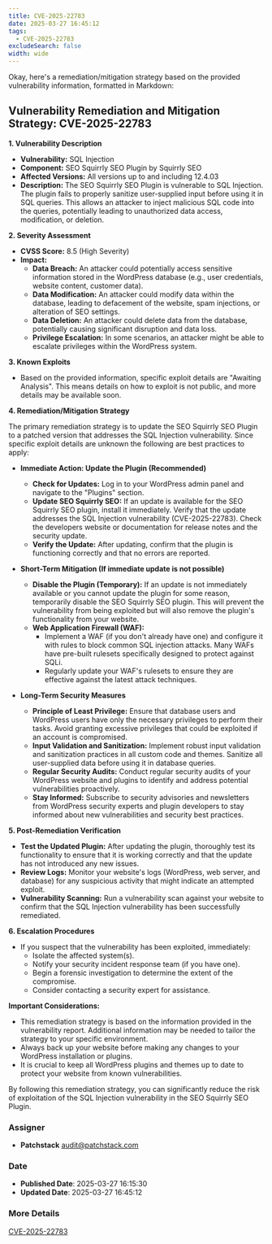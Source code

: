```yaml
---
title: CVE-2025-22783
date: 2025-03-27 16:45:12
tags:
  - CVE-2025-22783
excludeSearch: false
width: wide
---
```


Okay, here's a remediation/mitigation strategy based on the provided vulnerability information, formatted in Markdown:

## Vulnerability Remediation and Mitigation Strategy: CVE-2025-22783

**1. Vulnerability Description**

*   **Vulnerability:** SQL Injection
*   **Component:** SEO Squirrly SEO Plugin by Squirrly SEO
*   **Affected Versions:** All versions up to and including 12.4.03
*   **Description:** The SEO Squirrly SEO Plugin is vulnerable to SQL Injection.  The plugin fails to properly sanitize user-supplied input before using it in SQL queries. This allows an attacker to inject malicious SQL code into the queries, potentially leading to unauthorized data access, modification, or deletion.

**2. Severity Assessment**

*   **CVSS Score:** 8.5 (High Severity)
*   **Impact:**
    *   **Data Breach:**  An attacker could potentially access sensitive information stored in the WordPress database (e.g., user credentials, website content, customer data).
    *   **Data Modification:**  An attacker could modify data within the database, leading to defacement of the website, spam injections, or alteration of SEO settings.
    *   **Data Deletion:** An attacker could delete data from the database, potentially causing significant disruption and data loss.
    *   **Privilege Escalation:** In some scenarios, an attacker might be able to escalate privileges within the WordPress system.

**3. Known Exploits**

*   Based on the provided information, specific exploit details are "Awaiting Analysis". This means details on how to exploit is not public, and more details may be available soon.

**4. Remediation/Mitigation Strategy**

The primary remediation strategy is to update the SEO Squirrly SEO Plugin to a patched version that addresses the SQL Injection vulnerability.  Since specific exploit details are unknown the following are best practices to apply:

*   **Immediate Action: Update the Plugin (Recommended)**
    *   **Check for Updates:** Log in to your WordPress admin panel and navigate to the "Plugins" section.
    *   **Update SEO Squirrly SEO:** If an update is available for the SEO Squirrly SEO plugin, install it immediately.  Verify that the update addresses the SQL Injection vulnerability (CVE-2025-22783). Check the developers website or documentation for release notes and the security update.
    *   **Verify the Update:** After updating, confirm that the plugin is functioning correctly and that no errors are reported.

*   **Short-Term Mitigation (If immediate update is not possible)**

    *   **Disable the Plugin (Temporary):** If an update is not immediately available or you cannot update the plugin for some reason, temporarily disable the SEO Squirrly SEO plugin. This will prevent the vulnerability from being exploited but will also remove the plugin's functionality from your website.
    *   **Web Application Firewall (WAF):**
        *   Implement a WAF (if you don't already have one) and configure it with rules to block common SQL injection attacks.  Many WAFs have pre-built rulesets specifically designed to protect against SQLi.
        *   Regularly update your WAF's rulesets to ensure they are effective against the latest attack techniques.

*   **Long-Term Security Measures**

    *   **Principle of Least Privilege:** Ensure that database users and WordPress users have only the necessary privileges to perform their tasks.  Avoid granting excessive privileges that could be exploited if an account is compromised.
    *   **Input Validation and Sanitization:**  Implement robust input validation and sanitization practices in all custom code and themes.  Sanitize all user-supplied data before using it in database queries.
    *   **Regular Security Audits:**  Conduct regular security audits of your WordPress website and plugins to identify and address potential vulnerabilities proactively.
    *   **Stay Informed:**  Subscribe to security advisories and newsletters from WordPress security experts and plugin developers to stay informed about new vulnerabilities and security best practices.

**5. Post-Remediation Verification**

*   **Test the Updated Plugin:** After updating the plugin, thoroughly test its functionality to ensure that it is working correctly and that the update has not introduced any new issues.
*   **Review Logs:**  Monitor your website's logs (WordPress, web server, and database) for any suspicious activity that might indicate an attempted exploit.
*   **Vulnerability Scanning:** Run a vulnerability scan against your website to confirm that the SQL Injection vulnerability has been successfully remediated.

**6. Escalation Procedures**

*   If you suspect that the vulnerability has been exploited, immediately:
    *   Isolate the affected system(s).
    *   Notify your security incident response team (if you have one).
    *   Begin a forensic investigation to determine the extent of the compromise.
    *   Consider contacting a security expert for assistance.

**Important Considerations:**

*   This remediation strategy is based on the information provided in the vulnerability report.  Additional information may be needed to tailor the strategy to your specific environment.
*   Always back up your website before making any changes to your WordPress installation or plugins.
*   It is crucial to keep all WordPress plugins and themes up to date to protect your website from known vulnerabilities.

By following this remediation strategy, you can significantly reduce the risk of exploitation of the SQL Injection vulnerability in the SEO Squirrly SEO Plugin.

### Assigner
- **Patchstack** <audit@patchstack.com>

### Date
- **Published Date**: 2025-03-27 16:15:30
- **Updated Date**: 2025-03-27 16:45:12

### More Details
[CVE-2025-22783](https://www.cvedetails.com/cve/CVE-2025-22783)